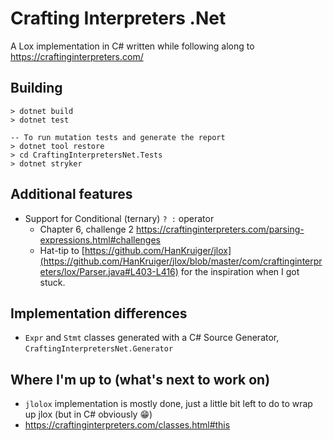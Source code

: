 ﻿# Crafting Interpreters .Net

A Lox implementation in C# written while following along to https://craftinginterpreters.com/

## Building

```
> dotnet build
> dotnet test

-- To run mutation tests and generate the report
> dotnet tool restore
> cd CraftingInterpretersNet.Tests
> dotnet stryker
```

## Additional features
* Support for Conditional (ternary) `? :` operator
  * Chapter 6, challenge 2 https://craftinginterpreters.com/parsing-expressions.html#challenges
  * Hat-tip to [https://github.com/HanKruiger/jlox](https://github.com/HanKruiger/jlox/blob/master/com/craftinginterpreters/lox/Parser.java#L403-L416) for the inspiration when I got stuck.

## Implementation differences
* `Expr` and `Stmt` classes generated with a C# Source Generator, `CraftingInterpretersNet.Generator`

## Where I'm up to (what's next to work on)

* `jlolox` implementation is mostly done, just a little bit left to do to wrap up jlox (but in C# obviously 😁)
* https://craftinginterpreters.com/classes.html#this